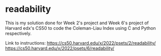 # readability


This is my solution done for Week 2's project and Week 6's project of Harvard edx's CS50 to code the Coleman-Liau Index using C and Python respectively.

Link to instructions: https://cs50.harvard.edu/x/2022/psets/2/readability/ https://cs50.harvard.edu/x/2022/psets/6/readability/
